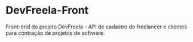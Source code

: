# DevFreela-Front
Front-end do projeto DevFreela - API de cadastro de freelancer e clientes para contração de projetos de software.